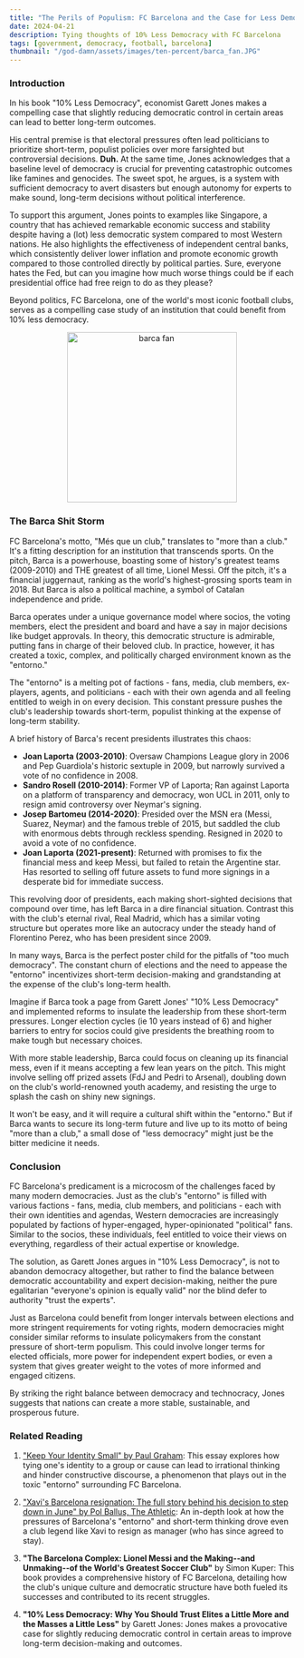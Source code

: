```yaml
---
title: "The Perils of Populism: FC Barcelona and the Case for Less Democracy"
date: 2024-04-21
description: Tying thoughts of 10% Less Democracy with FC Barcelona
tags: [government, democracy, football, barcelona]
thumbnail: "/god-damn/assets/images/ten-percent/barca_fan.JPG"
---
```


### Introduction

In his book "10% Less Democracy", economist Garett Jones makes a compelling case that slightly reducing democratic control in certain areas can lead to better long-term outcomes.  

His central premise is that electoral pressures often lead politicians to prioritize short-term, populist policies over more farsighted but controversial decisions. **Duh.** At the same time, Jones acknowledges that a baseline level of democracy is crucial for preventing catastrophic outcomes like famines and genocides. The sweet spot, he argues, is a system with sufficient democracy to avert disasters but enough autonomy for experts to make sound, long-term decisions without political interference.

To support this argument, Jones points to examples like Singapore, a country that has achieved remarkable economic success and stability despite having a (lot) less democratic system compared to most Western nations. He also highlights the effectiveness of independent central banks, which consistently deliver lower inflation and promote economic growth compared to those controlled directly by political parties. Sure, everyone hates the Fed, but can you imagine how much worse things could be if each presidential office had free reign to do as they please?

Beyond politics, FC Barcelona, one of the world's most iconic football clubs, serves as a compelling case study of an institution that could benefit from 10% less democracy.

<figure style="text-align: center;">
  <img src="/god-damn/assets/images/ten-percent/barca_fan.JPG" alt="barca fan" width="300">
  <figcaption></figcaption>
</figure>

### The Barca Shit Storm

FC Barcelona's motto, "Més que un club," translates to "more than a club." It's a fitting description for an institution that transcends sports. On the pitch, Barca is a powerhouse, boasting some of history's greatest teams (2009-2010) and THE greatest of all time, Lionel Messi. Off the pitch, it's a financial juggernaut, ranking as the world's highest-grossing sports team in 2018. But Barca is also a political machine, a symbol of Catalan independence and pride.

Barca operates under a unique governance model where socios, the voting members, elect the president and board and have a say in major decisions like budget approvals. In theory, this democratic structure is admirable, putting fans in charge of their beloved club. In practice, however, it has created a toxic, complex, and politically charged environment known as the "entorno."

The "entorno" is a melting pot of factions - fans, media, club members, ex-players, agents, and politicians - each with their own agenda and all feeling entitled to weigh in on every decision. This constant pressure pushes the club's leadership towards short-term, populist thinking at the expense of long-term stability.

A brief history of Barca's recent presidents illustrates this chaos:
- **Joan Laporta (2003-2010)**: Oversaw Champions League glory in 2006 and Pep Guardiola's historic sextuple in 2009, but narrowly survived a vote of no confidence in 2008.
- **Sandro Rosell (2010-2014)**: Former VP of Laporta; Ran against Laporta on a platform of transparency and democracy, won UCL in 2011, only to resign amid controversy over Neymar's signing.
- **Josep Bartomeu (2014-2020)**: Presided over the MSN era (Messi, Suarez, Neymar) and the famous treble of 2015, but saddled the club with enormous debts through reckless spending. Resigned in 2020 to avoid a vote of no confidence.
- **Joan Laporta (2021-present)**: Returned with promises to fix the financial mess and keep Messi, but failed to retain the Argentine star. Has resorted to selling off future assets to fund more signings in a desperate bid for immediate success.

This revolving door of presidents, each making short-sighted decisions that compound over time, has left Barca in a dire financial situation. Contrast this with the club's eternal rival, Real Madrid, which has a similar voting structure but operates more like an autocracy under the steady hand of Florentino Perez, who has been president since 2009.

In many ways, Barca is the perfect poster child for the pitfalls of "too much democracy". The constant churn of elections and the need to appease the "entorno" incentivizes short-term decision-making and grandstanding at the expense of the club's long-term health.

Imagine if Barca took a page from Garett Jones' "10% Less Democracy" and implemented reforms to insulate the leadership from these short-term pressures. Longer election cycles (ie 10 years instead of 6) and higher barriers to entry for socios could give presidents the breathing room to make tough but necessary choices.

With more stable leadership, Barca could focus on cleaning up its financial mess, even if it means accepting a few lean years on the pitch. This might involve selling off prized assets (FdJ and Pedri to Arsenal), doubling down on the club's world-renowned youth academy, and resisting the urge to splash the cash on shiny new signings.

It won't be easy, and it will require a cultural shift within the "entorno." But if Barca wants to secure its long-term future and live up to its motto of being "more than a club," a small dose of "less democracy" might just be the bitter medicine it needs.

### Conclusion

FC Barcelona's predicament is a microcosm of the challenges faced by many modern democracies. Just as the club's "entorno" is filled with various factions - fans, media, club members, and politicians - each with their own identities and agendas, Western democracies are increasingly populated by factions of hyper-engaged, hyper-opinionated "political" fans. Similar to the socios, these individuals, feel entitled to voice their views on everything, regardless of their actual expertise or knowledge. 

The solution, as Garett Jones argues in "10% Less Democracy", is not to abandon democracy altogether, but rather to find the balance between democratic accountability and expert decision-making, neither the pure egalitarian "everyone's opinion is equally valid" nor the blind defer to authority "trust the experts". 

Just as Barcelona could benefit from longer intervals between elections and more stringent requirements for voting rights, modern democracies might consider similar reforms to insulate policymakers from the constant pressure of short-term populism. This could involve longer terms for elected officials, more power for independent expert bodies, or even a system that gives greater weight to the votes of more informed and engaged citizens. 

By striking the right balance between democracy and technocracy, Jones suggests that nations can create a more stable, sustainable, and prosperous future.

### Related Reading

1. ["Keep Your Identity Small" by Paul Graham](https://paulgraham.com/identity.html): This essay explores how tying one's identity to a group or cause can lead to irrational thinking and hinder constructive discourse, a phenomenon that plays out in the toxic "entorno" surrounding FC Barcelona.

2. ["Xavi's Barcelona resignation: The full story behind his decision to step down in June" by Pol Ballus, The Athletic](https://theathletic.com/5361760/2024/03/25/barcelona-xavi-laporta-cruyff-guardiola-entorno/): An in-depth look at how the pressures of Barcelona's "entorno" and short-term thinking drove even a club legend like Xavi to resign as manager (who has since agreed to stay).

3. **"The Barcelona Complex: Lionel Messi and the Making--and Unmaking--of the World's Greatest Soccer Club"** by Simon Kuper: This book provides a comprehensive history of FC Barcelona, detailing how the club's unique culture and democratic structure have both fueled its successes and contributed to its recent struggles.

4. **"10% Less Democracy: Why You Should Trust Elites a Little More and the Masses a Little Less"** by Garett Jones: Jones makes a provocative case for slightly reducing democratic control in certain areas to improve long-term decision-making and outcomes.